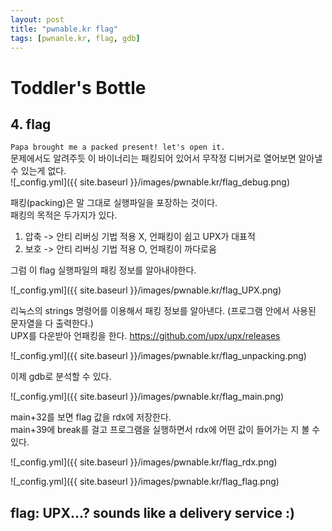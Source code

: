 ```yaml
---
layout: post
title: "pwnable.kr flag"
tags: [pwnanle.kr, flag, gdb]
---
```


# Toddler's Bottle 
## 4. flag

`Papa brought me a packed present! let's open it.`  
문제에서도 알려주듯 이 바이너리는 패킹되어 있어서 무작정 디버거로 열어보면 알아낼 수 있는게 없다.  
![_config.yml]({{ site.baseurl }}/images/pwnable.kr/flag_debug.png)


패킹(packing)은 말 그대로 실행파일을 포장하는 것이다.  
패킹의 목적은 두가지가 있다.  
1. 압축 -> 안티 리버싱 기법 적용 X, 언패킹이 쉽고 UPX가 대표적  
2. 보호 -> 안티 리버싱 기법 적용 O, 언패킹이 까다로움  

그럼 이 flag 실행파일의 패킹 정보를 알아내야한다.  

![_config.yml]({{ site.baseurl }}/images/pwnable.kr/flag_UPX.png) 

리눅스의 strings 명령어를 이용해서 패킹 정보를 알아낸다. (프로그램 안에서 사용된 문자열을 다 출력한다.)  
UPX를 다운받아 언패킹을 한다. <https://github.com/upx/upx/releases>  

![_config.yml]({{ site.baseurl }}/images/pwnable.kr/flag_unpacking.png)

이제 gdb로 분석할 수 있다.  

![_config.yml]({{ site.baseurl }}/images/pwnable.kr/flag_main.png)

main+32를 보면 flag 값을 rdx에 저장한다.  
main+39에 break를 걸고 프로그램을 실행하면서 rdx에 어떤 값이 들어가는 지 볼 수 있다.   

![_config.yml]({{ site.baseurl }}/images/pwnable.kr/flag_rdx.png)

![_config.yml]({{ site.baseurl }}/images/pwnable.kr/flag_flag.png)


## flag: UPX...? sounds like a delivery service :)
